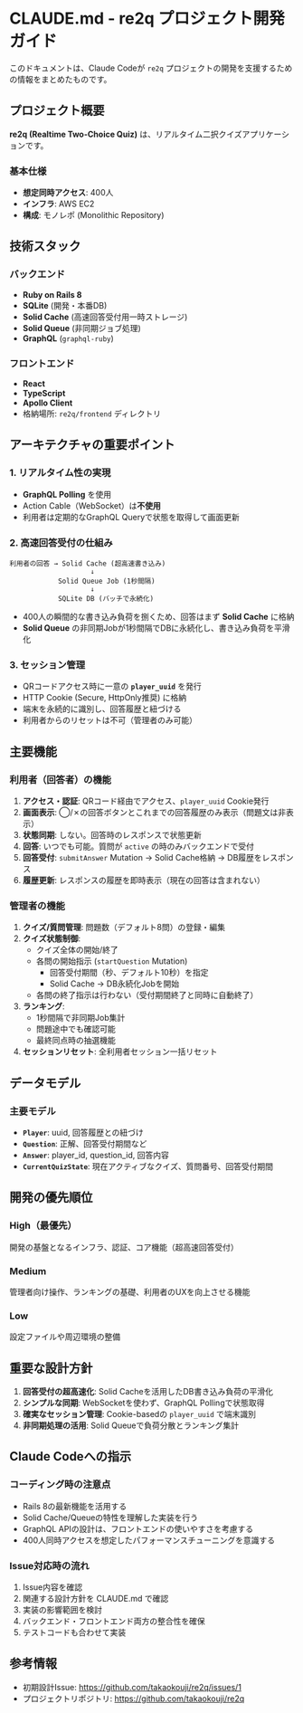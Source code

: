 # CLAUDE.md - re2q プロジェクト開発ガイド

このドキュメントは、Claude Codeが `re2q` プロジェクトの開発を支援するための情報をまとめたものです。

## プロジェクト概要

**re2q (Realtime Two-Choice Quiz)** は、リアルタイム二択クイズアプリケーションです。

### 基本仕様
- **想定同時アクセス**: 400人
- **インフラ**: AWS EC2
- **構成**: モノレポ (Monolithic Repository)

## 技術スタック

### バックエンド
- **Ruby on Rails 8**
- **SQLite** (開発・本番DB)
- **Solid Cache** (高速回答受付用一時ストレージ)
- **Solid Queue** (非同期ジョブ処理)
- **GraphQL** (`graphql-ruby`)

### フロントエンド
- **React**
- **TypeScript**
- **Apollo Client**
- 格納場所: `re2q/frontend` ディレクトリ

## アーキテクチャの重要ポイント

### 1. リアルタイム性の実現
- **GraphQL Polling** を使用
- Action Cable（WebSocket）は**不使用**
- 利用者は定期的なGraphQL Queryで状態を取得して画面更新

### 2. 高速回答受付の仕組み
```
利用者の回答 → Solid Cache (超高速書き込み)
                    ↓
            Solid Queue Job (1秒間隔)
                    ↓
            SQLite DB (バッチで永続化)
```

- 400人の瞬間的な書き込み負荷を捌くため、回答はまず **Solid Cache** に格納
- **Solid Queue** の非同期Jobが1秒間隔でDBに永続化し、書き込み負荷を平滑化

### 3. セッション管理
- QRコードアクセス時に一意の **`player_uuid`** を発行
- HTTP Cookie (Secure, HttpOnly推奨) に格納
- 端末を永続的に識別し、回答履歴と紐づける
- 利用者からのリセットは不可（管理者のみ可能）

## 主要機能

### 利用者（回答者）の機能
1. **アクセス・認証**: QRコード経由でアクセス、`player_uuid` Cookie発行
2. **画面表示**: ◯/✗の回答ボタンとこれまでの回答履歴のみ表示（問題文は非表示）
3. **状態同期**: しない。回答時のレスポンスで状態更新
4. **回答**: いつでも可能。質問が `active` の時のみバックエンドで受付
5. **回答受付**: `submitAnswer` Mutation → Solid Cache格納 → DB履歴をレスポンス
6. **履歴更新**: レスポンスの履歴を即時表示（現在の回答は含まれない）

### 管理者の機能
1. **クイズ/質問管理**: 問題数（デフォルト8問）の登録・編集
2. **クイズ状態制御**:
   - クイズ全体の開始/終了
   - 各問の開始指示 (`startQuestion` Mutation)
     - 回答受付期間（秒、デフォルト10秒）を指定
     - Solid Cache → DB永続化Jobを開始
   - 各問の終了指示は行わない（受付期間終了と同時に自動終了）
3. **ランキング**:
   - 1秒間隔で非同期Job集計
   - 問題途中でも確認可能
   - 最終同点時の抽選機能
4. **セッションリセット**: 全利用者セッション一括リセット

## データモデル

### 主要モデル
- **`Player`**: uuid, 回答履歴との紐づけ
- **`Question`**: 正解、回答受付期間など
- **`Answer`**: player_id, question_id, 回答内容
- **`CurrentQuizState`**: 現在アクティブなクイズ、質問番号、回答受付期間

## 開発の優先順位

### High（最優先）
開発の基盤となるインフラ、認証、コア機能（超高速回答受付）

### Medium
管理者向け操作、ランキングの基礎、利用者のUXを向上させる機能

### Low
設定ファイルや周辺環境の整備

## 重要な設計方針

1. **回答受付の超高速化**: Solid Cacheを活用したDB書き込み負荷の平滑化
2. **シンプルな同期**: WebSocketを使わず、GraphQL Pollingで状態取得
3. **確実なセッション管理**: Cookie-basedの `player_uuid` で端末識別
4. **非同期処理の活用**: Solid Queueで負荷分散とランキング集計

## Claude Codeへの指示

### コーディング時の注意点
- Rails 8の最新機能を活用する
- Solid Cache/Queueの特性を理解した実装を行う
- GraphQL APIの設計は、フロントエンドの使いやすさを考慮する
- 400人同時アクセスを想定したパフォーマンスチューニングを意識する

### Issue対応時の流れ
1. Issue内容を確認
2. 関連する設計方針を CLAUDE.md で確認
3. 実装の影響範囲を検討
4. バックエンド・フロントエンド両方の整合性を確保
5. テストコードも合わせて実装

## 参考情報

- 初期設計Issue: https://github.com/takaokouji/re2q/issues/1
- プロジェクトリポジトリ: https://github.com/takaokouji/re2q

